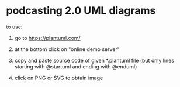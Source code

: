 # podcasting 2.0 UML diagrams

to use:

1) go to https://plantuml.com/

2) at the bottom click on "online demo server"

3) copy and paste source code of given *.plantuml file (but only lines starting with @startuml and ending with @enduml)

4) click on PNG or SVG to obtain image


